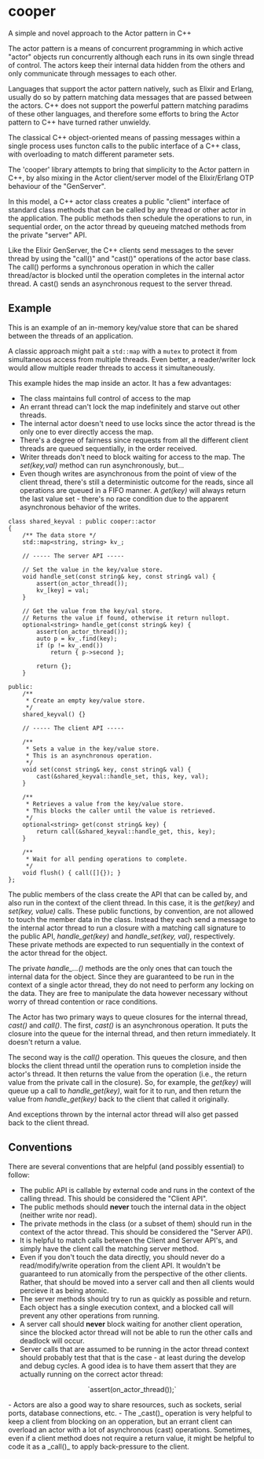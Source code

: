 # cooper
A simple and novel approach to the Actor pattern in C++

The actor pattern is a means of concurrent programming in which active "actor" objects run concurrently although each runs in its own single thread of control. The actors keep their internal data hidden from the others and only communicate through messages to each other.

Languages that support the actor pattern natively, such as Elixir and Erlang, usually do so by pattern matching data messages that are passed between the actors. C++ does not support the powerful pattern matching paradims of these other languages, and therefore some efforts to bring the Actor pattern to C++ have turned rather unwieldy.

The classical C++ object-oriented means of passing messages within a single process uses functon calls to the public interface of a C++ class, with overloading to match different parameter sets.

The 'cooper' library attempts to bring that simplicity to the Actor pattern in C++, by also mixing in the Actor client/server model of the Elixir/Erlang OTP behaviour of the "GenServer". 

In this model, a C++ actor class creates a public "client" interface of standard class methods that can be called by any thread or other actor in the application. The public methods then schedule the operations to run, in sequential order, on the actor thread by queueing matched methods from the private "server" API.

Like the Elixir GenServer, the C++ clients send messages to the sever thread by using the "call()" and "cast()" operations of the actor base class. The call() performs a synchronous operation in which the caller thread/actor is blocked until the operation completes in the internal actor thread. A cast() sends an asynchronous request to the server thread.

## Example

This is an example of an in-memory key/value store that can be shared between the threads of an application.

A classic approach might pait a `std::map` with a `mutex` to protect it from simultaneous access from multiple threads. Even better, a reader/writer lock would allow multiple reader threads to access it simultaneously.

This example hides the map inside an actor. It has a few advantages:

- The class maintains full control of access to the map
- An errant thread can't lock the map indefinitely and starve out other threads.
- The internal actor doesn't need to use locks since the actor thread is the only one to ever directly access the map.
- There's a degree of fairness since requests from all the different client threads are queued sequentially, in the order received.
- Writer threads don't need to block waiting for access to the map. The _set(key,val)_ method can run asynchronously, but...
- Even though writes are asynchronous from the point of view of the client thread, there's still a deterministic outcome for the reads, since all operations are queued in a FIFO manner. A _get(key)_ will always return the last value set - there's no race condition due to the apparent asynchronous behavior of the writes.
 

```
class shared_keyval : public cooper::actor
{
    /** The data store */
    std::map<string, string> kv_;

    // ----- The server API -----

    // Set the value in the key/value store.
    void handle_set(const string& key, const string& val) {
        assert(on_actor_thread());
        kv_[key] = val;
    }

    // Get the value from the key/val store.
    // Returns the value if found, otherwise it return nullopt.
    optional<string> handle_get(const string& key) {
        assert(on_actor_thread());
        auto p = kv_.find(key);
        if (p != kv_.end())
            return { p->second };

        return {};
    }

public:
    /**
     * Create an empty key/value store.
     */
    shared_keyval() {}

    // ----- The client API -----

    /**
     * Sets a value in the key/value store.
     * This is an asynchronous operation.
     */
    void set(const string& key, const string& val) {
        cast(&shared_keyval::handle_set, this, key, val);
    }

    /**
     * Retrieves a value from the key/value store.
     * This blocks the caller until the value is retrieved.
     */
    optional<string> get(const string& key) {
        return call(&shared_keyval::handle_get, this, key);
    }

    /**
     * Wait for all pending operations to complete.
     */
    void flush() { call([]{}); }
};
```
The public members of the class create the API that can be called by, and also run in the context of the client thread. In this case, it is the _get(key)_ and _set(key, value)_ calls. These public functions, by convention, are not allowed to touch the member data in the class. Instead they each send a message to the internal actor thread to run a closure with a matching call signature to the public API, _handle_get(key)_ and _handle_set(key, val)_, respectively. These private methods are expected to run sequentially in the context of the actor thread for the object.

The private *handle_...()* methods are the only ones that can touch the internal data for the object. Since they are guaranteed to be run in the context of a single actor thread, they do not need to perform any locking on the data. They are free to manipulate the data however necessary without worry of thread contention or race conditions.

The Actor has two primary ways to queue closures for the internal thread, _cast()_ and _call()_. The first, _cast()_ is an asynchronous operation. It puts the closure into the queue for the internal thread, and then return immediately. It doesn't return a value.

The second way is the _call()_ operation. This queues the closure, and then blocks the client thread until the operation runs to completion inside the actor's thread. It then returns the value from the operation (i.e., the return value from the private call in the closure). So, for example, the _get(key)_ will queue up a call to _handle_get(key)_, wait for it to run, and then return the value from _handle_get(key)_ back to the client that called it originally.

And exceptions thrown by the internal actor thread will also get passed back to the client thread.

## Conventions

There are several conventions that are helpful (and possibly essential) to follow:

- The public API is callable by external code and runs in the context of the calling thread. This should be considered the "Client API".
- The public methods should **never** touch the internal data in the object (neither write nor read).
- The private methods in the class (or a subset of them) should run in the context of the actor thread. This should be considered the "Server API).
- It is helpful to match calls between the Client and Server API's, and simply have the client call the matching server method.
- Even if you don't touch the data directly, you should never do a read/modify/write operation from the client API. It wouldn't be guaranteed to run atomically from the perspective of the other clients. Rather, that should be moved into a server call and then all clients would percieve it as being atomic.
- The server methods should try to run as quickly as possible and return. Each object has a single execution context, and a blocked call will prevent any other operations from running.
- A server call should **never** block waiting for another client operation, since the blocked actor thread will not be able to run the other calls and deadlock will occur.
- Server calls that are assumed to be running in the actor thread context should probably test that that is the case - at least during the develop and debug cycles. A good idea is to have them assert that they are actually running on the correct actor thread:
<p align="center">
`assert(on_actor_thread());`
</p>
- Actors are also a good way to share resources, such as sockets, serial ports, database connections, etc.
- The _cast()_ operation is very helpful to keep a client from blocking on an opperation, but an errant client can overload an actor with a lot of asynchronous (cast) operations. Sometimes, even if a client method does not require a return value, it might be helpful to code it as a _call()_ to apply back-pressure to the client.
